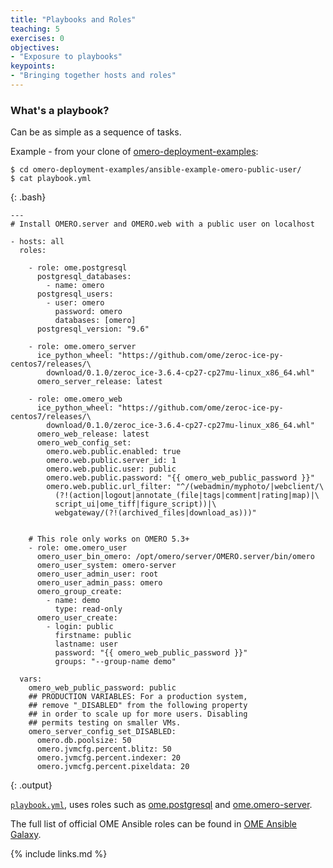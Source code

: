 ```yaml
---
title: "Playbooks and Roles"
teaching: 5
exercises: 0
objectives:
- "Exposure to playbooks"
keypoints:
- "Bringing together hosts and roles"
---
```


### What's a playbook?

Can be as simple as a sequence of tasks. 

Example - from your clone of [omero-deployment-examples](https://github.com/ome/omero-deployment-examples):

~~~
$ cd omero-deployment-examples/ansible-example-omero-public-user/
$ cat playbook.yml
~~~
{: .bash}
~~~
---
# Install OMERO.server and OMERO.web with a public user on localhost

- hosts: all
  roles:

    - role: ome.postgresql
      postgresql_databases:
        - name: omero
      postgresql_users:
        - user: omero
          password: omero
          databases: [omero]
      postgresql_version: "9.6"

    - role: ome.omero_server
      ice_python_wheel: "https://github.com/ome/zeroc-ice-py-centos7/releases/\
        download/0.1.0/zeroc_ice-3.6.4-cp27-cp27mu-linux_x86_64.whl"
      omero_server_release: latest

    - role: ome.omero_web
      ice_python_wheel: "https://github.com/ome/zeroc-ice-py-centos7/releases/\
        download/0.1.0/zeroc_ice-3.6.4-cp27-cp27mu-linux_x86_64.whl"
      omero_web_release: latest
      omero_web_config_set:
        omero.web.public.enabled: true
        omero.web.public.server_id: 1
        omero.web.public.user: public
        omero.web.public.password: "{{ omero_web_public_password }}"
        omero.web.public.url_filter: "^/(webadmin/myphoto/|webclient/\
          (?!(action|logout|annotate_(file|tags|comment|rating|map)|\
          script_ui|ome_tiff|figure_script))|\
          webgateway/(?!(archived_files|download_as)))"


    # This role only works on OMERO 5.3+
    - role: ome.omero_user
      omero_user_bin_omero: /opt/omero/server/OMERO.server/bin/omero
      omero_user_system: omero-server
      omero_user_admin_user: root
      omero_user_admin_pass: omero
      omero_group_create:
        - name: demo
          type: read-only
      omero_user_create:
        - login: public
          firstname: public
          lastname: user
          password: "{{ omero_web_public_password }}"
          groups: "--group-name demo"

  vars:
    omero_web_public_password: public
    ## PRODUCTION VARIABLES: For a production system,
    ## remove "_DISABLED" from the following property
    ## in order to scale up for more users. Disabling
    ## permits testing on smaller VMs.
    omero_server_config_set_DISABLED:
      omero.db.poolsize: 50
      omero.jvmcfg.percent.blitz: 50
      omero.jvmcfg.percent.indexer: 20
      omero.jvmcfg.percent.pixeldata: 20
~~~
{: .output}

[`playbook.yml`](https://github.com/ome/ansible-example-omero-public-user/blob/4ed8a3ba4aee4ab409f6905add7e23aaf17b7f98/playbook.yml), uses roles such as [ome.postgresql](https://github.com/ome/ansible-role-postgresql) and [ome.omero-server](https://github.com/ome/ansible-role-omero-server).

The full list of official OME Ansible roles can be found in [OME Ansible Galaxy](https://galaxy.ansible.com/ome).

{% include links.md %}

